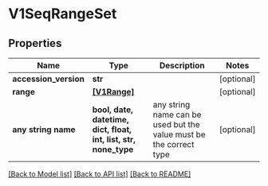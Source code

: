 # V1SeqRangeSet


## Properties
Name | Type | Description | Notes
------------ | ------------- | ------------- | -------------
**accession_version** | **str** |  | [optional] 
**range** | [**[V1Range]**](V1Range.md) |  | [optional] 
**any string name** | **bool, date, datetime, dict, float, int, list, str, none_type** | any string name can be used but the value must be the correct type | [optional]

[[Back to Model list]](../README.md#documentation-for-models) [[Back to API list]](../README.md#documentation-for-api-endpoints) [[Back to README]](../README.md)


